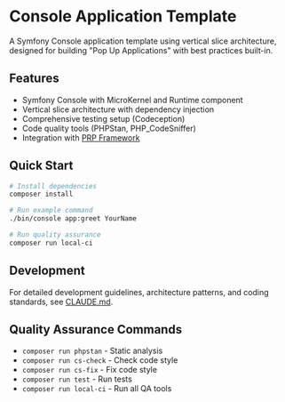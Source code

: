 # Console Application Template

A Symfony Console application template using vertical slice architecture, designed for building "Pop Up Applications" with best practices built-in.

## Features

- Symfony Console with MicroKernel and Runtime component
- Vertical slice architecture with dependency injection
- Comprehensive testing setup (Codeception)
- Code quality tools (PHPStan, PHP_CodeSniffer)
- Integration with [PRP Framework](https://github.com/Wirasm/PRPs-agentic-eng)

## Quick Start

```bash
# Install dependencies
composer install

# Run example command
./bin/console app:greet YourName

# Run quality assurance
composer run local-ci
```

## Development

For detailed development guidelines, architecture patterns, and coding standards, see [CLAUDE.md](CLAUDE.md).

## Quality Assurance Commands

- `composer run phpstan` - Static analysis
- `composer run cs-check` - Check code style
- `composer run cs-fix` - Fix code style
- `composer run test` - Run tests
- `composer run local-ci` - Run all QA tools